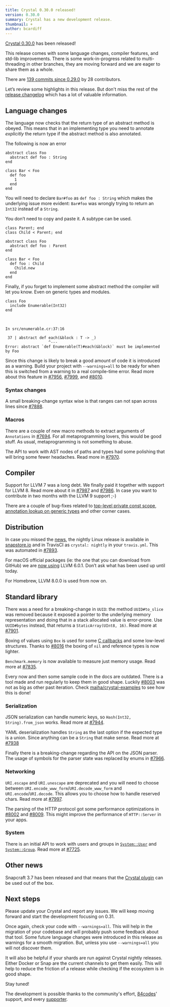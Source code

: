 ```yaml
---
title: Crystal 0.30.0 released!
version: 0.30.0
summary: Crystal has a new development release.
thumbnail: +
author: bcardiff
---
```


[Crystal 0.30.0](https://github.com/crystal-lang/crystal/releases/tag/0.30.0) has been released!

This release comes with some language changes, compiler features, and std-lib improvements.  There is some work-in-progress related to multi-threading in other branches, they are moving forward and we are eager to share them as a whole.

There are [139 commits since 0.29.0](https://github.com/crystal-lang/crystal/compare/0.29.0...0.30.0) by 28 contributors.

Let’s review some highlights in this release. But don't miss the rest of the [release changelog](https://github.com/crystal-lang/crystal/releases/tag/0.30.0) which has a lot of valuable information.

## Language changes

The language now checks that the return type of an abstract method is obeyed. This means that in an implementing type you need to annotate _explicitly_ the return type if the abstract method is also annotated.

The following is now an error

```crystal
abstract class Foo
  abstract def foo : String
end

class Bar < Foo
  def foo
    1
  end
end
```

You will need to declare `Bar#foo` as `def foo : String` which makes the underlying issue more evident: `Bar#foo` was wrongly trying to return an `Int32` instead of a `String`.

You don’t need to copy and paste it. A subtype can be used.

```crystal
class Parent; end
class Child < Parent; end

abstract class Foo
  abstract def foo : Parent
end

class Bar < Foo
  def foo : Child
    Child.new
  end
end
```

Finally, if you forget to implement some abstract method the compiler will let you know. Even on generic types and modules.

```crystal
class Foo
  include Enumerable(Int32)
end
```

<br/>

```shell
In src/enumerable.cr:37:16

 37 | abstract def each(&block : T -> _)
                   ^---
Error: abstract `def Enumerable(T)#each(&block)` must be implemented by Foo
```

Since this change is likely to break a good amount of code it is introduced as a warning. Build your project with `--warnings=all` to be ready for when this is switched from a warning to a real compile-time error. Read more about this feature in [#7956](https://github.com/crystal-lang/crystal/pull/7956), [#7999](https://github.com/crystal-lang/crystal/pull/7999), and [#8010](https://github.com/crystal-lang/crystal/pull/8010).

### Syntax changes

A small breaking-change syntax wise is that ranges can not span across lines since [#7888](https://github.com/crystal-lang/crystal/pull/7888).

### Macros

There are a couple of new macro methods to extract arguments of `Annotations` in [#7694](https://github.com/crystal-lang/crystal/pull/7694). For all metaprogramming lovers, this would be good stuff. As usual, metaprogramming is not something to abuse.

The API to work with AST nodes of paths and types had some polishing that will bring some fewer headaches. Read more in [#7970](https://github.com/crystal-lang/crystal/pull/7970).

## Compiler

Support for LLVM 7 was a long debt. We finally paid it together with support for LLVM 8. Read more about it in [#7987](https://github.com/crystal-lang/crystal/pull/7987) and [#7986](https://github.com/crystal-lang/crystal/pull/7986). In case you want to contribute in two months with the LLVM 9 support ;-)

There are a couple of bug-fixes related to [top-level private const scope](https://github.com/crystal-lang/crystal/pull/7907), [annotation lookup on generic types](https://github.com/crystal-lang/crystal/pull/7891) and other corner cases.

## Distribution

In case you missed the [news](https://crystal-lang.org/2019/06/19/snapcraft-summit-montreal.html), the nightly Linux release is available in [snapstore.io](https://snapcraft.io/crystal) and in TravisCI as `crystal: nightly` in your `travis.yml`. This was automated in [#7893](https://github.com/crystal-lang/crystal/pull/7893).

For macOS official packages (ie: the one that you can download from GitHub) we are [now using](https://github.com/crystal-lang/crystal/pull/7994) LLVM 6.0.1. Don’t ask what has been used up until today.

For Homebrew, LLVM 8.0.0 is used from now on.

## Standard library

There was a need for a breaking-change in `UUID`: the method `UUID#to_slice` was removed because it exposed a pointer to the underlying memory representation and doing that in a stack allocated value is error-prone. Use `UUID#bytes` instead, that returns a `StaticArray(UInt8, 16)`. Read more at [#7901](https://github.com/crystal-lang/crystal/pull/7901).

Boxing of values using `Box` is used for some [C callbacks](https://crystal-lang.org/reference/syntax_and_semantics/c_bindings/callbacks.html) and some low-level structures. Thanks to [#8016](https://github.com/crystal-lang/crystal/pull/8016) the boxing of `nil` and reference types is now lighter.

`Benchmark.memory` is now available to measure just memory usage. Read more at [#7835](https://github.com/crystal-lang/crystal/pull/7835).

Every now and then some sample code in the docs are outdated. There is a tool made and run regularly to keep them in good shape. Luckily [#8003](https://github.com/crystal-lang/crystal/pull/8003) was not as big as other past iteration. Check [maiha/crystal-examples](https://github.com/maiha/crystal-examples) to see how this is done!

### Serialization

JSON serialization can handle numeric keys, so `Hash(Int32, String).from_json` works. Read more at [#7944](https://github.com/crystal-lang/crystal/pull/7944).

YAML deserialization handles `String` as the last option if the expected type is a union. Since anything can be a `String` that make sense. Read more at [#7938](https://github.com/crystal-lang/crystal/pull/7938)

Finally there is a breaking-change regarding the API on the JSON parser. The usage of symbols for the parser state was replaced by enums in [#7966](https://github.com/crystal-lang/crystal/pull/7966).

### Networking

`URI.escape` and `URI.unescape` are deprecated and you will need to choose between `URI.encode_www_form`/`URI.decode_www_form` and `URI.encode`/`URI.decode`. This allows you to choose how to handle reserved chars. Read more at [#7997](https://github.com/crystal-lang/crystal/pull/7997).

The parsing of the HTTP protocol got some performance optimizations in [#8002](https://github.com/crystal-lang/crystal/pull/8002) and [#8009](https://github.com/crystal-lang/crystal/pull/8009). This might improve the performance of `HTTP::Server` in your apps.

### System

There is an initial API to work with users and groups in [`System::User`](https://crystal-lang.org/api/0.30.0/System/User.html) and [`System::Group`](https://crystal-lang.org/api/0.30.0/System/Group.html). Read more at [#7725](https://github.com/crystal-lang/crystal/pull/7725).

## Other news

Snapcraft 3.7 has been released and that means that the [Crystal plugin](/2019/06/19/snapcraft-summit-montreal/#packaging-your-crystal-app-as-a-snap) can be used out of the box.

## Next steps

Please update your Crystal and report any issues. We will keep moving forward and start the development focusing on 0.31.

Once again, check your code with `--warnings=all`. This will help in the migration of your codebase and will probably push some feedback about that tool. Some future language changes were introduced in this release as warnings for a smooth migration. But, unless you use `--warnings=all` you will not discover them.

It will also be helpful if your shards are run against Crystal nightly releases. Either Docker or Snap are the current channels to get them easily. This will help to reduce the friction of a release while checking if the ecosystem is in good shape.

Stay tuned!

The development is possible thanks to the community's effort, [84codes](https://www.84codes.com/)' support, and every [supporter](https://crystal-lang.org/sponsors).
